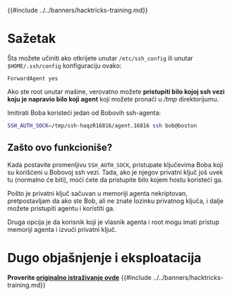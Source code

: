 {{#include ../../banners/hacktricks-training.md}}

# Sažetak

Šta možete učiniti ako otkrijete unutar `/etc/ssh_config` ili unutar `$HOME/.ssh/config` konfiguraciju ovako:
```
ForwardAgent yes
```
Ako ste root unutar mašine, verovatno možete **pristupiti bilo kojoj ssh vezi koju je napravio bilo koji agent** koji možete pronaći u _/tmp_ direktorijumu.

Imitirati Boba koristeći jedan od Bobovih ssh-agenta:
```bash
SSH_AUTH_SOCK=/tmp/ssh-haqzR16816/agent.16816 ssh bob@boston
```
## Zašto ovo funkcioniše?

Kada postavite promenljivu `SSH_AUTH_SOCK`, pristupate ključevima Boba koji su korišćeni u Bobovoj ssh vezi. Tada, ako je njegov privatni ključ još uvek tu (normalno će biti), moći ćete da pristupite bilo kojem hostu koristeći ga.

Pošto je privatni ključ sačuvan u memoriji agenta nekriptovan, pretpostavljam da ako ste Bob, ali ne znate lozinku privatnog ključa, i dalje možete pristupiti agentu i koristiti ga.

Druga opcija je da korisnik koji je vlasnik agenta i root mogu imati pristup memoriji agenta i izvući privatni ključ.

# Dugo objašnjenje i eksploatacija

**Proverite [originalno istraživanje ovde](https://www.clockwork.com/insights/ssh-agent-hijacking/)**
{{#include ../../banners/hacktricks-training.md}}
